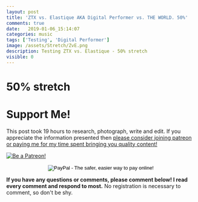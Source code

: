 ```yaml
---
layout: post
title: 'ZTX vs. Elastique AKA Digital Performer vs. THE WORLD. 50%'
comments: true
date:   2019-01-06_15:14:07 
categories: music
tags: ['Testing', 'Digital Performer']
image: /assets/Stretch/ZvE.png
description: Testing ZTX vs. Elastique - 50% stretch
visible: 0
---
```


# 50% stretch

  <script type="text/javascript" src="/admc/comparator.js?v={{ site.time | date:'%s' }}"> </script>
  <link rel="stylesheet" type="text/css" href="/admc/admc.css">
<admc path="/assets/Stretch/50" title="50% stretch">
    <file name="ZTXVox50.aac" />
    <file name="ElastiqueVox50.aac" />
</admc>
<admc path="/assets/Stretch/50" title="50% stretch">
    <file name="ZTXPuke50.aac" />
    <file name="ElastiquePuke50.aac" />
</admc>
<admc path="/assets/Stretch/50" title="50% stretch">
    <file name="ZTXOrch50.aac" />
    <file name="ElastiqueOrch50.aac" />
</admc>
<admc path="/assets/Stretch/50" title="50% stretch">
    <file name="ZTXPop50.aac" />
    <file name="ElastiquePop50.aac" />
</admc>
<admc path="/assets/Stretch/50" title="50% stretch">
    <file name="ZTXAcoustic50.aac" />
    <file name="ElastiqueAcoustic50.aac" />
</admc>
<admc path="/assets/Stretch/50" title="50% stretch">
    <file name="ZTXDrum50.aac" />
    <file name="ElastiqueDrum50.aac" />
</admc>
<admc path="/assets/Stretch/50" title="50% stretch">
    <file name="ZTXBass50.aac" />
    <file name="ElastiqueBass50.aac" />
</admc>
<admc path="/assets/Stretch/50" title="50% stretch">
    <file name="ZTXTrumpet50.aac" />
    <file name="ElastiqueTrumpet50.aac" />
</admc>

# Support Me!

This post took 19 hours to research, photograph, write and edit. If you appreciate the information presented then <a href="/DonateNow/">please consider joining patreon or paying me for my time spent bringing you quality content!</a>

<a href="https://www.patreon.com/bePatron?u=7465992"> <img class="patreon-button" src="/assets/Patreon.png" alt="Be a Patreon!"></a>

<form style="text-align: center;" action="https://www.paypal.com/cgi-bin/webscr" method="post" target="_top">
<input type="hidden" name="cmd" value="_s-xclick">
<input type="hidden" name="hosted_button_id" value="BR247JAZBTUJJ">
<input type="image" src="https://www.paypalobjects.com/en_US/i/btn/btn_donateCC_LG.gif" border="0" name="submit" alt="PayPal - The safer, easier way to pay online!">
<img alt="" border="0" src="https://www.paypalobjects.com/en_US/i/scr/pixel.gif" width="1" height="1">
</form>

**If you have any questions or comments, please comment below! I read every comment and respond to most.** No registration is necessary to comment, so don't be shy.

